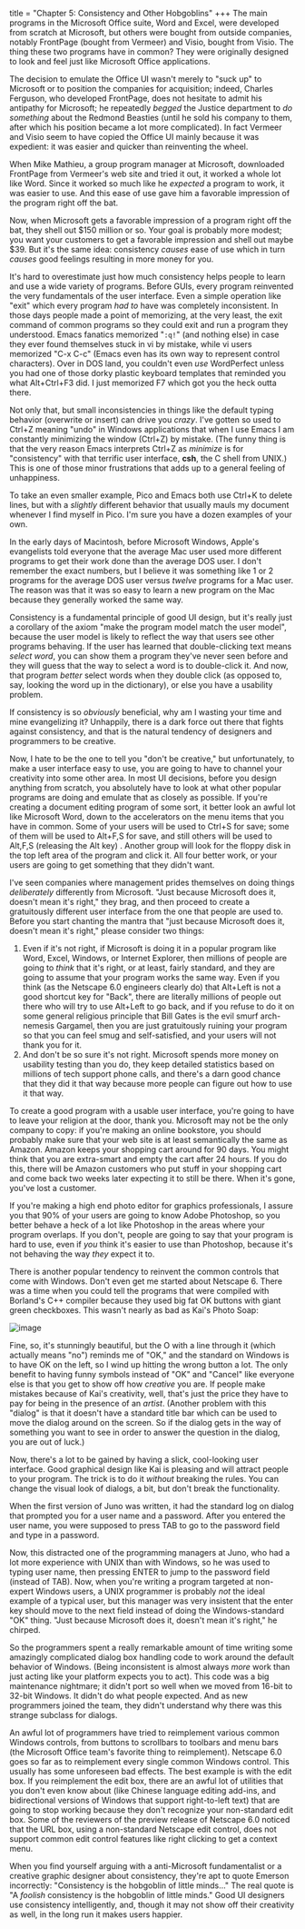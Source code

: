 title = "Chapter 5: Consistency and Other Hobgoblins"
+++
The main programs in the Microsoft Office suite, Word and Excel, were developed from scratch at Microsoft, but others were bought from outside companies, notably FrontPage (bought from Vermeer) and Visio, bought from Visio. The thing these two programs have in common? They were originally designed to look and feel just like Microsoft Office applications.

The decision to emulate the Office UI wasn't merely to "suck up" to Microsoft or to position the companies for acquisition; indeed, Charles Ferguson, who developed FrontPage, does not hesitate to admit his antipathy for Microsoft; he repeatedly *begged* the Justice department to *do something* about the Redmond Beasties (until he sold his company to them, after which his position became a lot more complicated). In fact Vermeer and Visio seem to have copied the Office UI mainly because it was expedient: it was easier and quicker than reinventing the wheel.

When Mike Mathieu, a group program manager at Microsoft, downloaded FrontPage from Vermeer's web site and tried it out, it worked a whole lot like Word. Since it worked so much like he *expected* a program to work, it was easier to use. And this ease of use gave him a favorable impression of the program right off the bat.

Now, when Microsoft gets a favorable impression of a program right off the bat, they shell out $150 million or so. Your goal is probably more modest; you want your customers to get a favorable impression and shell out maybe $39. But it's the same idea: consistency *causes* ease of use which in turn *causes* good feelings resulting in more money for you.

It's hard to overestimate just how much consistency helps people to learn and use a wide variety of programs. Before GUIs, every program reinvented the very fundamentals of the user interface. Even a simple operation like "exit" which every program *had to* have was completely inconsistent. In those days people made a point of memorizing, at the very least, the exit command of common programs so they could exit and run a program they understood. Emacs fanatics memorized "```:q!```" (and nothing else) in case they ever found themselves stuck in vi by mistake, while vi users memorized "C-x C-c" (Emacs even has its own way to represent control characters). Over in DOS land, you couldn't even *use* WordPerfect unless you had one of those dorky plastic keyboard templates that reminded you what Alt+Ctrl+F3 did. I just memorized F7 which got you the heck outta there.

Not only that, but small inconsistencies in things like the default typing behavior (overwrite or insert) can drive you *crazy*. I've gotten so used to Ctrl+Z meaning "undo" in Windows applications that when I use Emacs I am constantly minimizing the window (Ctrl+Z) by mistake. (The funny thing is that the very reason Emacs interprets Ctrl+Z as *minimize* is for "consistency" with that terrific user interface,  **csh**, the C shell from UNIX.) This is one of those minor frustrations that adds up to a general feeling of unhappiness.

To take an even smaller example, Pico and Emacs both use Ctrl+K to delete lines, but with a *slightly* different behavior that usually mauls my document whenever I find myself in Pico. I'm sure you have a dozen examples of your own.

In the early days of Macintosh, before Microsoft Windows, Apple's evangelists told everyone that the average Mac user used more different programs to get their work done than the average DOS user. I don't remember the exact numbers, but I believe it was something like 1 or 2 programs for the average DOS user versus *twelve* programs for a Mac user. The reason was that it was so easy to learn a new program on the Mac because they generally worked the same way.

Consistency is a fundamental principle of good UI design, but it's really just a corollary of the axiom "make the program model match the user model", because the user model is likely to reflect the way that users see other programs behaving. If the user has learned that double-clicking text means *select word*, you can show them a program they've never seen before and they will guess that the way to select a word is to double-click it. And now, that program *better* select words when they double click (as opposed to, say, looking the word up in the dictionary), or else you have a usability problem.

If consistency is so *obviously* beneficial, why am I wasting your time and mine evangelizing it? Unhappily, there is a dark force out there that fights against consistency, and that is the natural tendency of designers and programmers to be creative.

Now, I hate to be the one to tell you "don't be creative," but unfortunately, to make a user interface easy to use, you are going to have to channel your creativity into some other area. In most UI decisions, before you design anything from scratch, you absolutely have to look at what other popular programs are doing and emulate that as closely as possible. If you're creating a document editing program of some sort, it better look an awful lot like Microsoft Word, down to the accelerators on the menu items that you have in common. Some of your users will be used to Ctrl+S for save; some of them will be used to Alt+F,S for save, and still others will be used to Alt,F,S (releasing the Alt key) . Another group will look for the floppy disk in the top left area of the program and click it. All four better work, or your users are going to get something that they didn't want.

I've seen companies where management prides themselves on doing things *deliberately* differently from Microsoft. "Just because Microsoft does it, doesn't mean it's right," they brag, and then proceed to create a gratuitously different user interface from the one that people are used to. Before you start chanting the mantra that "just because Microsoft does it, doesn't mean it's right," please consider two things:


1. Even if it's not right, if Microsoft is doing it in a popular program like Word, Excel, Windows, or Internet Explorer, then millions of people are going to *think* that it's right, or at least, fairly standard, and they are going to assume that your program works the same way. Even if you think (as the Netscape 6.0 engineers clearly do) that Alt+Left is not a good shortcut key for "Back", there are literally millions of people out there who will try to use Alt+Left to go back, and if you refuse to do it on some general religious principle that Bill Gates is the evil smurf arch-nemesis Gargamel, then you are just gratuitously ruining your program so that you can feel smug and self-satisfied, and your users will not thank you for it.
2. And don't be so sure it's not right. Microsoft spends more money on usability testing than you do, they keep detailed statistics based on millions of tech support phone calls, and there's a darn good chance that they did it that way because more people can figure out how to use it that way.

To create a good program with a usable user interface, you're going to have to leave your religion at the door, thank you. Microsoft may not be the only company to copy: if you're making an online bookstore, you should probably make sure that your web site is at least semantically the same as Amazon. Amazon keeps your shopping cart around for 90 days. You might think that you are extra-smart and empty the cart after 24 hours. If you do this, there will be Amazon customers who put stuff in your shopping cart and come back two weeks later expecting it to still be there. When it's gone, you've lost a customer.

If you're making a high end photo editor for graphics professionals, I assure you that 90% of your users are going to know Adobe Photoshop, so you better behave a heck of a lot like Photoshop in the areas where your program overlaps. If you don't, people are going to say that your program is hard to use, even if *you* think it's easier to use than Photoshop, because it's not behaving the way *they* expect it to.

There is another popular tendency to reinvent the common controls that come with Windows. Don't even get me started about Netscape 6. There was a time when you could tell the programs that were compiled with Borland's C++ compiler because they used big fat OK buttons with giant green checkboxes. This wasn't nearly as bad as Kai's Photo Soap:

![image](https://i2.wp.com/www.joelonsoftware.com/wp-content/uploads/2000/04/Quit_Soap.gif)

Fine, so, it's stunningly beautiful, but the O with a line through it (which actually means "no") reminds me of "OK," and the standard on Windows is to have OK on the left, so I wind up hitting the wrong button a lot. The only benefit to having funny symbols instead of "OK" and "Cancel" like everyone else is that you get to show off how *creative* you are. If people make mistakes because of Kai's creativity, well, that's just the price they have to pay for being in the presence of an *artist*. (Another problem with this "dialog" is that it doesn't have a standard title bar which can be used to move the dialog around on the screen. So if the dialog gets in the way of something you want to see in order to answer the question in the dialog, you are out of luck.)

Now, there's a lot to be gained by having a slick, cool-looking user interface. Good graphical design like Kai is pleasing and will attract people to your program. The trick is to do it *without* breaking the rules. You can change the visual look of dialogs, a bit, but don't break the functionality.

When the first version of Juno was written, it had the standard log on dialog that prompted you for a user name and a password. After you entered the user name, you were supposed to press TAB to go to the password field and type in a password.

Now, this distracted one of the programming managers at Juno, who had a lot more experience with UNIX than with Windows, so he was used to typing user name, then pressing ENTER to jump to the password field (instead of TAB). Now, when you're writing a program targeted at non-expert Windows users, a UNIX programmer is probably *not* the ideal example of a typical user, but this manager was very insistent that the enter key should move to the next field instead of doing the Windows-standard "OK" thing. "Just because Microsoft does it, doesn't mean it's right," he chirped.

So the programmers spent a really remarkable amount of time writing some amazingly complicated dialog box handling code to work around the default behavior of Windows. (Being inconsistent is almost always *more* work than just acting like your platform expects you to act). This code was a big maintenance nightmare; it didn't port so well when we moved from 16-bit to 32-bit Windows. It didn't do what people expected. And as new programmers joined the team, they didn't understand why there was this strange subclass for dialogs.

An awful lot of programmers have tried to reimplement various common Windows controls, from buttons to scrollbars to toolbars and menu bars (the Microsoft Office team's favorite thing to reimplement). Netscape 6.0 goes so far as to reimplement every single common Windows control. This usually has some unforeseen bad effects. The best example is with the edit box. If you reimplement the edit box, there are an awful lot of utilities that you don't even know about (like Chinese language editing add-ins, and bidirectional versions of Windows that support right-to-left text) that are going to stop working because they don't recognize your non-standard edit box. Some of the reviewers of the preview release of Netscape 6.0 noticed that the URL box, using a non-standard Netscape edit control, does not support common edit control features like right clicking to get a context menu.

When you find yourself arguing with a anti-Microsoft fundamentalist or a creative graphic designer about consistency, they're apt to quote Emerson incorrectly: "Consistency is the hobgoblin of little minds..." The real quote is "A *foolish* consistency is the hobgoblin of little minds." Good UI designers use consistency intelligently, and, though it may not show off their creativity as well, in the long run it makes users happier.
